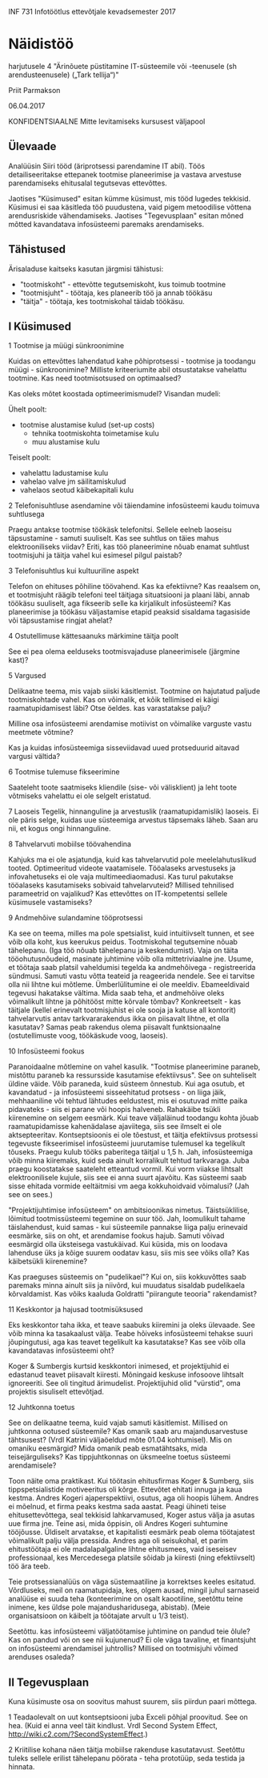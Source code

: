 
INF 731  Infotöötlus ettevõtjale          kevadsemester 2017

# Näidistöö

harjutusele 4 "Ärinõuete püstitamine IT-süsteemile või -teenusele (sh arendusteenusele) („Tark tellija“)"

Priit Parmakson

06.04.2017

KONFIDENTSIAALNE
Mitte levitamiseks kursusest väljapool

## Ülevaade

Analüüsin Siiri tööd (äriprotsessi parendamine IT abil). Töös detailiseeritakse ettepanek tootmise planeerimise ja vastava arvestuse parendamiseks ehitusalal tegutsevas ettevõttes.

Jaotises "Küsimused" esitan kümme küsimust, mis tööd lugedes tekkisid. Küsimusi ei saa käsitleda töö puudustena, vaid pigem metoodilise võttena arendusriskide vähendamiseks. Jaotises "Tegevusplaan" esitan mõned mõtted kavandatava infosüsteemi paremaks arendamiseks.

## Tähistused

Ärisaladuse kaitseks kasutan järgmisi tähistusi:
- "tootmiskoht" - ettevõtte tegutsemiskoht, kus toimub tootmine
- "tootmisjuht" - töötaja, kes planeerib töö ja annab töökäsu
- "täitja" - töötaja, kes tootmiskohal täidab töökäsu.

## I Küsimused

1  Tootmise ja müügi sünkroonimine

Kuidas on ettevõttes lahendatud kahe põhiprotsessi - tootmise ja toodangu müügi - sünkroonimine? Milliste kriteeriumite abil otsustatakse vahelattu tootmine. Kas need tootmisotsused on optimaalsed?

Kas oleks mõtet koostada optimeerimismudel? Visandan mudeli:

Ühelt poolt:
- tootmise alustamise kulud (set-up costs)
  - tehnika tootmiskohta toimetamise kulu
  - muu alustamise kulu

Teiselt poolt:
- vahelattu ladustamise kulu
- vahelao valve jm säilitamiskulud
- vahelaos seotud käibekapitali kulu

2  Telefonisuhtluse asendamine või täiendamine infosüsteemi kaudu toimuva suhtlusega

Praegu antakse tootmise töökäsk telefonitsi. Sellele eelneb laoseisu täpsustamine - samuti suuliselt. Kas see suhtlus on täies mahus elektrooniliseks viidav? Eriti, kas töö planeerimine nõuab enamat suhtlust tootmisjuhi ja täitja vahel kui esimesel pilgul paistab?

3  Telefonisuhtlus kui kultuuriline aspekt

Telefon on ehituses põhiline töövahend. Kas ka efektiivne? Kas reaalsem on, et tootmisjuht räägib telefoni teel täitjaga situatsiooni ja plaani läbi, annab töökäsu suuliselt, aga fikseerib selle ka kirjalikult infosüsteemi?
 Kas planeerimise ja töökäsu väljastamise etapid peaksid sisaldama tagasiside või täpsustamise ringjat ahelat?

4 Ostutellimuse kättesaanuks märkimine täitja poolt

See ei pea olema eelduseks tootmisvajaduse planeerimisele (järgmine kast)?

5 Vargused

Delikaatne teema, mis vajab siiski käsitlemist. Tootmine on hajutatud paljude tootmiskohtade vahel. Kas on võimalik, et kõik tellimised ei käigi raamatupidamisest läbi? Otse öeldes. kas varastatakse palju?

Milline osa infosüsteemi arendamise motiivist on võimalike varguste vastu meetmete võtmine?

Kas ja kuidas infosüsteemiga sisseviidavad uued protseduurid aitavad vargusi vältida?

6  Tootmise tulemuse fikseerimine

Saateleht toote saatmiseks kliendile (sise- või välisklient) ja leht toote võtmiseks vahelattu ei ole selgelt eristatud.

7  Laoseis
Tegelik, hinnanguline ja arvestuslik (raamatupidamislik) laoseis. Ei ole päris selge, kuidas uue süsteemiga arvestus täpsemaks läheb. Saan aru nii, et kogus ongi hinnanguline.

8  Tahvelarvuti mobiilse töövahendina

Kahjuks ma ei ole asjatundja, kuid kas tahvelarvutid pole meelelahutuslikud tooted. Optimeeritud videote vaatamisele. Tööalaseks arvestuseks ja infovahetuseks ei ole vaja multimeediaomadusi. Kas turul pakutakse tööalaseks kasutamiseks sobivaid tahvelarvuteid? Millised tehnilised parameetrid on vajalikud? Kas ettevõttes on IT-kompetentsi sellele küsimusele vastamiseks?

9  Andmehõive sulandamine tööprotsessi

Ka see on teema, milles ma pole spetsialist, kuid intuitiivselt tunnen, et see võib olla koht, kus keerukus peidus. Tootmiskohal tegutsemine nõuab tähelepanu. (Iga töö nõuab tähelepanu ja keskendumist). Vaja on täita tööohutusnõudeid, masinate juhtimine võib olla mittetriviaalne jne. Usume, et töötaja saab platsil vaheldumisi tegelda ka andmehõivega - registreerida sündmusi. Samuti vastu võtta teateid ja reageerida nendele. See ei tarvitse olla nii lihtne kui mõtleme. Ümberlülitumine ei ole meeldiv. Ebameeldivaid tegevusi hakatakse vältima. Mida saab teha, et andmehõive oleks võimalikult lihtne ja põhitööst mitte kõrvale tõmbav? Konkreetselt - kas täitjale (kellel erinevalt tootmisjuhist ei ole sooja ja katuse all kontorit) tahvelarvutis antav tarkvararakendus ikka on piisavalt lihtne, et olla kasutatav? Samas peab rakendus olema piisavalt funktsionaalne (ostutellimuste voog, töökäskude voog, laoseis).

10  Infosüsteemi fookus

Paranoidaalne mõtlemine on vahel kasulik. "Tootmise planeerimine paraneb, mistõttu paraneb ka ressursside kasutamise efektiivsus". See on suhteliselt üldine väide. Võib paraneda, kuid süsteem õnnestub. Kui aga osutub, et kavandatud - ja infosüsteemi sisseehitatud protsess - on liiga jäik, mehhaaniline või tehtud lähtudes eeldustest, mis ei osutuvad mitte paika pidavateks - siis ei parane või hoopis halveneb. Rahakäibe tsükli kiirenemine on selgem eesmärk. Kui teave väljaläinud toodangu kohta jõuab raamatupidamisse kahenädalase ajaviitega, siis see ilmselt ei ole aktsepteeritav. Kontseptsioonis ei ole tõestust, et täitja efektiivsus protsessi tegevuste fikseerimisel infosüsteemi juurutamise tulemusel ka tegelikult tõuseks. Praegu kulub tööks paberitega täitjal u 1,5 h. Jah, infosüsteemiga võib minna kiiremaks, kuid seda ainult korralikult tehtud tarkvaraga. Juba praegu koostatakse saateleht etteantud vormil. Kui vorm viiakse lihtsalt elektroonilisele kujule, siis see ei anna suurt ajavõitu. Kas süsteemi saab sisse ehitada vormide eeltäitmisi vm aega kokkuhoidvaid võimalusi? (Jah see on sees.)

"Projektijuhtimise infosüsteem" on ambitsioonikas nimetus. Täistsüklilise, lõimitud tootmissüsteemi tegemine on suur töö. Jah, loomulikult tahame täislahendust, kuid samas - kui süsteemile pannakse liiga palju erinevaid eesmärke, siis on oht, et arendamise fookus hajub. Samuti võivad eesmärgid olla üksteisega vastukäivad. Kui küsida, mis on loodava lahenduse üks ja kõige suurem oodatav kasu, siis mis see võiks olla? Kas käibetsükli kiirenemine?

Kas praeguses süsteemis on "pudelikael"? Kui on, siis kokkuvõttes saab paremaks minna ainult siis ja niivõrd, kui muudatus sisaldab pudelikaela kõrvaldamist. Kas võiks kaaluda Goldratti "piirangute teooria" rakendamist?

11  Keskkontor ja hajusad tootmisüksused

Eks keskkontor taha ikka, et teave saabuks kiiremini ja oleks ülevaade. See võib minna ka tasakaalust välja. Teabe hõiveks infosüsteemi tehakse suuri jõupingutusi, aga kas teavet tegelikult ka kasutatakse? Kas see võib olla kavandatavas infosüsteemi oht?

Koger & Sumbergis kurtsid keskkontori inimesed, et projektijuhid ei edastanud teavet piisavalt kiiresti. Mõningaid keskuse infosoove lihtsalt ignoreeriti. See oli tingitud ärimudelist. Projektijuhid olid "vürstid", oma projektis sisuliselt ettevõtjad.

12  Juhtkonna toetus

See on delikaatne teema, kuid vajab samuti käsitlemist. Millised on juhtkonna ootused süsteemile? Kas omanik saab aru majandusarvestuse tähtsusest? (Vrdl Katrini väljaöeldud mõte 01.04 kohtumisel). Mis on omaniku eesmärgid? Mida omanik peab esmatähtsaks, mida teisejärguliseks? Kas tippjuhtkonnas on üksmeelne toetus süsteemi arendamisele?

Toon näite oma praktikast. Kui töötasin ehitusfirmas Koger & Sumberg, siis tippspetsialistide motiveeritus oli kõrge. Ettevõtet ehitati innuga ja kaua kestma. Andres Kogeri ajaperspektiivi, osutus, aga oli hoopis lühem. Andres ei mõelnud, et firma peaks kestma sada aastat. Peagi ühineti teise ehitusettevõttega, seal tekkisid lahkarvamused, Koger astus välja ja asutas uue firma jne. Teine asi, mida õppisin, oli Andres Kogeri suhtumine tööjõusse. Üldiselt arvatakse, et kapitalisti eesmärk peab olema töötajatest võimalikult palju välja pressida. Andres aga oli seisukohal, et parim ehitustöötaja ei ole madalapalgaline lihtne ehitusmees, vaid iseseisev professionaal, kes Mercedesega platsile sõidab ja kiiresti (ning efektiivselt) töö ära teeb.

Teie protsessianalüüs on väga süstemaatiline ja korrektses keeles esitatud. Võrdluseks, meil on raamatupidaja, kes, olgem ausad, mingil juhul sarnaseid analüüse ei suuda teha (konteerimine on osalt kaootiline, seetõttu teine inimene, kes üldse pole majandusharidusega, abistab). (Meie organisatsioon on käibelt ja töötajate arvult u 1/3 teist).

Seetõttu. kas infosüsteemi väljatöötamise juhtimine on pandud teie õlule? Kas on pandud või on see nii kujunenud? Ei ole väga tavaline, et finantsjuht on infosüsteemi arendamisel juhtrollis? Millised on tootmisjuhi võimed arenduses osaleda?

## II Tegevusplaan

Kuna küsimuste osa on soovitus mahust suurem, siis piirdun paari mõttega.

1 Teadaolevalt on uut kontseptsiooni juba Exceli põhjal proovitud.
See on hea. (Kuid ei anna veel täit kindlust. Vrdl Second System Effect, http://wiki.c2.com/?SecondSystemEffect.)

2 Kriitilise kohana näen täitja mobiilse rakenduse kasutatavust. Seetõttu tuleks sellele erilist tähelepanu pöörata - teha prototüüp, seda testida ja hinnata.